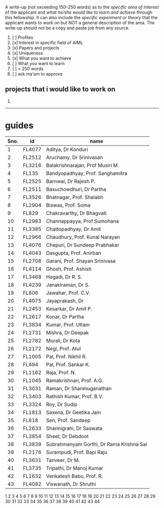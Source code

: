 A write-up (not exceeding 150–250 words) as to the *specific area of interest* of the applicant and *what he/she would like to learn and achieve* through this fellowship. It can also include the *specific experiment or theory* that the applicant wants to work on but NOT a general description of the area. The write-up should not be a copy and paste job from any source.

1. [ ] Profiles
2. [x] Interest in specific field of AIML
3. [x] Papers and projects
4. [x] Uniqueness
5. [x] What you want to achieve
6. [ ] What you want to learn
7. [ ] < 250 words
8. [ ] ask ma'am to approve

## projects that i would like to work on
1. 


---
# guides

|Sno.| id     | name                    |
|--| ------ | ----------------------- |
|1| FL4077 | Aditya, Dr Konduri      |
|2| FL2512 | Aruchamy, Dr Srinivasan |
|3|FL3216| Balakrishnarajan, Prof Musiri M.|
|4|FL135 |Bandyopadhyay, Prof. Sanghamitra|
|5|FL2525| Barnwal, Dr Rajesh P.|
|6|FL2511| Basuchowdhuri, Dr Partha|
|7|FL3526| Bhatnagar, Prof. Shalabh|
|8|FL2904| Biswas, Prof. Soma|
|9|FL829 |Chakravarthy, Dr Bhagvati|
|10|FL2983| Channappayya, Prof Sumohana|
|11|FL3385| Chattopadhyay, Dr Amit|
|12|FL2966| Chaudhury, Prof. Kunal Narayan|
|13|FL4076| Chepuri, Dr Sundeep Prabhakar|
|14|FL4043| Dasgupta, Prof. Anirban|
|15|FL2708| Garani, Prof. Shayan Srinivasa|
|16|FL4114| Ghosh, Prof. Ashish|
|17|FL3468| Hegadi, Dr R. S.|
|18|FL4239| Janakiraman, Dr S.|
|19|FL806 |Jawahar, Prof. C.V.|
|20|FL4075| Jayaprakash, Dr|
|21|FL2453| Kesarkar, Dr Amit P.|
|22|FL2617| Konar, Dr Partha|
|23|FL3834| Kumar, Prof. Uttam|
|24|FL2731| Mishra, Dr Deepak|
|25|FL2782| Murali, Dr Kota|
|26|FL2172| Negi, Prof. Atul|
|27|FL1005| Pal, Prof. Nikhil R.|
|28|FL494 |Pal, Prof. Sankar K.|
|29|FL1162| Raja, Prof. N.|
|30|FL1045| Ramakrishnan, Prof. A.G.|
|31|FL3031| Raman, Dr Shanmuganathan|
|32|FL3403| Rathish Kumar, Prof. B.V.|
|33|FL3324| Roy, Dr Sudip|
|34|FL1813| Saxena, Dr Geetika Jain|
|35|FL618 |Sen, Prof. Sandeep|
|36|FL2633| Shannigrahi, Dr Saswata|
|37|FL3854| Sheet, Dr Debdoot|
|38|FL3839| Subrahmanyam Gorthi, Dr Rama Krishna Sai|
|39|FL2176| Surampudi, Prof. Bapi Raju|
|40|FL3631| Tanveer, Dr M.|
|41|FL3735| Tripathi, Dr Manoj Kumar|
|42|FL1632| Venkatesh Babu, Prof. R.|
|43|FL4082| Viswanath, Dr Shruthi|

1
2
3
4
5
6
7
8
9
10
11
12
13
14
15
16
17
18
19
20
21
22
23
24
25
26
27
28
29
30
31
32
33
34
35
36
37
38
39
40
41
42
43
44